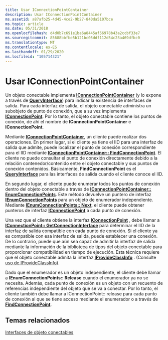 ```yaml
---
title: Usar IConnectionPointContainer
description: Usar IConnectionPointContainer
ms.assetid: a87afb25-4d45-4ce2-9b27-840da5107bce
ms.topic: article
ms.date: 05/31/2018
ms.openlocfilehash: d4d0b7c691e1ba6a8445af56978b43a2ccbf33e7
ms.sourcegitcommit: 85688bbfbe5b121bc05ddf112d54c23a469dfbc0
ms.translationtype: MT
ms.contentlocale: es-ES
ms.lasthandoff: 01/29/2020
ms.locfileid: "105714321"
---
```

# <a name="using-iconnectionpointcontainer"></a>Usar IConnectionPointContainer

Un objeto conectable implementa [**IConnectionPointContainer**](/windows/desktop/api/OCIdl/nn-ocidl-iconnectionpointcontainer) (y lo expone a través de [**QueryInterface**](/windows/desktop/api/Unknwn/nf-unknwn-iunknown-queryinterface(q))) para indicar la existencia de interfaces de salida. Para cada interfaz de salida, el objeto conectable administra un subobjeto de punto de conexión, que a su vez implementa [**IConnectionPoint**](/windows/desktop/api/OCIdl/nn-ocidl-iconnectionpoint). Por lo tanto, el objeto conectable contiene los puntos de conexión, de ahí el nombre de **IConnectionPointContainer** e **IConnectionPoint**.

Mediante [**IConnectionPointContainer**](/windows/desktop/api/OCIdl/nn-ocidl-iconnectionpointcontainer), un cliente puede realizar dos operaciones. En primer lugar, si el cliente ya tiene el IID para una interfaz de salida que admite, puede localizar el punto de conexión correspondiente para el IID mediante [**IConnectionPointContainer:: FindConnectionPoint**](/windows/desktop/api/OCIdl/nf-ocidl-iconnectionpointcontainer-findconnectionpoint). El cliente no puede consultar el punto de conexión directamente debido a la relación contenedor/contenido entre el objeto conectable y sus puntos de conexión contenidos. Básicamente, **FindConnectionPoint** es el [**QueryInterface**](/windows/desktop/api/Unknwn/nf-unknwn-iunknown-queryinterface(q)) para las interfaces de salida cuando el cliente conoce el IID.

En segundo lugar, el cliente puede enumerar todos los puntos de conexión dentro del objeto conectable a través de [**IConnectionPointContainer:: EnumConnectionPoints**](/windows/desktop/api/OCIdl/nf-ocidl-iconnectionpointcontainer-enumconnectionpoints). Este método devuelve un puntero de interfaz [**IEnumConnectionPoints**](/windows/desktop/api/ocidl/nn-ocidl-ienumconnectionpoints) para un objeto de enumerador independiente. Mediante [**IEnumConnectionPoints:: Next**](/windows/desktop/api/ocidl/nf-ocidl-ienumconnectionpoints-next), el cliente puede obtener punteros de interfaz [**IConnectionPoint**](/windows/desktop/api/OCIdl/nn-ocidl-iconnectionpoint) a cada punto de conexión.

Una vez que el cliente obtiene la interfaz [**IConnectionPoint**](/windows/desktop/api/OCIdl/nn-ocidl-iconnectionpoint) , debe llamar a [**IConnectionPoint:: GetConnectionInterface**](/windows/desktop/api/OCIdl/nf-ocidl-iconnectionpoint-getconnectioninterface) para determinar el IID de la interfaz de salida compatible con cada punto de conexión. Si el cliente ya es compatible con esa interfaz de salida, puede establecer una conexión. De lo contrario, puede que aún sea capaz de admitir la interfaz de salida mediante la información de la biblioteca de tipos del objeto conectable para proporcionar compatibilidad en tiempo de ejecución. Esta técnica requiere que el objeto conectable admita la interfaz [**IProvideClassInfo**](/windows/desktop/api/OCIdl/nn-ocidl-iprovideclassinfo) . (Consulte [uso de IProvideClassInfo](using-iprovideclassinfo.md)).

Dado que el enumerador es un objeto independiente, el cliente debe llamar a **IEnumConnectionPoints:: Release** cuando el enumerador ya no se necesita. Además, cada punto de conexión es un objeto con un recuento de referencias independiente del objeto que se va a conectar. Por lo tanto, el cliente también debe llamar a IConnectionPoint:: release para cada punto de conexión al que se tiene acceso mediante el enumerador o a través de [**FindConnectionPoint**](/windows/desktop/api/OCIdl/nf-ocidl-iconnectionpointcontainer-findconnectionpoint).

## <a name="related-topics"></a>Temas relacionados

<dl> <dt>

[Interfaces de objeto conectables](connectable-object-interfaces.md)
</dt> </dl>

 

 




